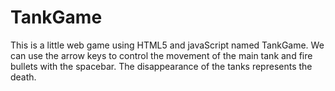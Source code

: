 # TankGame
This is a little web game using HTML5 and javaScript named TankGame. We can use the arrow keys to control the movement of the main tank and fire bullets with the spacebar. The disappearance of the tanks represents the death.
